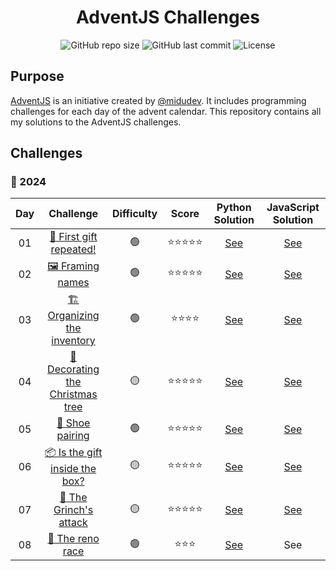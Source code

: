 <div align="center">
<h1>AdventJS Challenges</h1>

![GitHub repo size](https://img.shields.io/github/repo-size/bryanttv/adventjs-challenges?style=popout&logo=github&label=repo%20size)
![GitHub last commit](https://img.shields.io/github/last-commit/bryanttv/adventjs-challenges?style=popout&logo=git&label=last%20commit)
![License](https://img.shields.io/github/license/bryanttv/adventjs-challenges?style=popout&logo=github&label=license)

</div>

## Purpose

[AdventJS](https://adventjs.dev/) is an initiative created by [@midudev](https://github.com/midudev).
It includes programming challenges for each day of the advent calendar. This
repository contains all my solutions to the AdventJS challenges.

## Challenges

### 🎯 2024

|  Day  |                                 Challenge                                 | Difficulty | Score |                     Python Solution                      |                    JavaScript Solution                    |
| :---: | :-----------------------------------------------------------------------: | :--------: | :---: | :------------------------------------------------------: | :-------------------------------------------------------: |
|  01   |     [🎁 First gift repeated!](https://adventjs.dev/challenges/2024/1)      |     🟢      | ⭐⭐⭐⭐⭐ |      [See](./2024/python/01_first_gift_repeated.py)      |     [See](./2024/javascript/01-firstGiftRepeated.js)      |
|  02   |         [🖼️ Framing names](https://adventjs.dev/challenges/2024/2)         |     🟢      | ⭐⭐⭐⭐⭐ |         [See](./2024/python/02_framing_names.py)         |        [See](./2024/javascript/02-framingNames.js)        |
|  03   |   [🏗️ Organizing the inventory](https://adventjs.dev/challenges/2024/3)    |     🟢      | ⭐⭐⭐⭐  |   [See](./2024/python/03_organizing_the_inventory.py)    |   [See](./2024/javascript/03-organizingTheInventory.js)   |
|  04   | [🎄 Decorating the Christmas tree](https://adventjs.dev/challenges/2024/4) |     🟡      | ⭐⭐⭐⭐⭐ | [See](./2024/python/04_decorating_the_christmas_tree.py) | [See](./2024/javascript/04-decoratingTheChristmasTree.js) |
|  05   |         [👢 Shoe pairing](https://adventjs.dev/challenges/2024/5)          |     🟢      | ⭐⭐⭐⭐⭐ |         [See](./2024/python/05_shoe_pairing.py)          |        [See](./2024/javascript/05-shoePairing.js)         |
|  06   |  [📦 Is the gift inside the box?](https://adventjs.dev/challenges/2024/6)  |     🟡      | ⭐⭐⭐⭐⭐ |  [See](./2024/python/06_is_the_gift_inside_the_box.py)   |   [See](./2024/javascript/06-isTheGiftInsideTheBox.js)    |
|  07   |      [👹 The Grinch's attack](https://adventjs.dev/challenges/2024/7)      |     🟡      | ⭐⭐⭐⭐⭐ |      [See](./2024/python/07_the_grinchs_attack.py)       |      [See](./2024/javascript/07-theGrinchsAttack.js)      |
|  08   |         [🦌 The reno race](https://adventjs.dev/challenges/2024/8)         |     🟢      |  ⭐⭐⭐  |         [See](./2024/python/08_the_reno_race.py)         |                            See                            |
